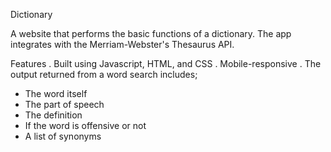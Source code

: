 Dictionary

A website that performs the basic functions of a dictionary. The app integrates with the Merriam-Webster's Thesaurus API.


Features
. Built using Javascript, HTML, and CSS
. Mobile-responsive
. The output returned from a word search includes; 
  * The word itself
  * The part of speech
  * The definition
  * If the word is offensive or not
  * A list of synonyms
